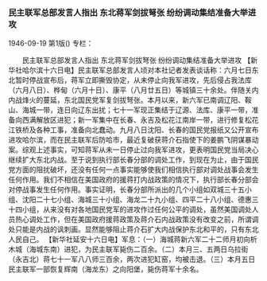### 民主联军总部发言人指出  东北蒋军剑拔弩张  纷纷调动集结准备大举进攻

1946-09-19
第1版()
专栏：

　　民主联军总部发言人指出
    东北蒋军剑拔弩张
    纷纷调动集结准备大举进攻
    【新华社哈尔滨十六日电】民主联军总部发言人顷对本社记者发表谈话称：六月七日东北暂时停战宣布后，蒋军立即撕毁协定，从未停止向我军进攻，先后侵占我法库（六月八日）、桦甸（六月十日）、康平（八月廿五日）等城镇三十余处。伴随关内内战烽火的蔓延，东北国民党军复剑拔弩张。本月以来，新六军已南调辽阳、鞍山、海城一带，连日向辽东出扰；七十一军现正集结于辽源、法库、康平一带，准备向西满解放区进犯；新一军集中在长春、永吉及松花江南岸一带，进行修复松花江铁桥及各种工事，准备向北蠢动。九月八日沈阳、长春的国民党报纸又公开宣布进攻哈尔滨，而在民主联军后防哈市，最近复破获蒋介石指使下的姜鹏飞阴谋暴动案。综观上述事实，可知蒋军从未一日停止过向我军进攻，更表明国民党当局决心继续扩大东北内战。至于说到执行部长春分部的调处工作，到现在为止，由于国民党方面的阻扰破坏，还没有任何一点事实能够使我们相信执行部对调处战事会发生任何作用。我们不相信在美国政府的援蒋打内战政策的情况下，执行部长春分部会对停战事发生任何作用。事实证明，长春分部所派出的几个小组如双城三十五小组、沈阳二十七小组、海城三十小组、海龙二十九小组、四平二十八小组、德惠三十四小组，从来没有对各地国民党军的进攻作过任何公平的调处，虽然美国调处人员热心调处工作，但在美国政府援蒋政策及蒋介石内战政策没有改变之前，所谓调处只能是内战的讽刺画。显然能够阻止蒋介石扩大内战保护东北和平的，只有东北人民自己。
    【新华社延安十六日电】军息：（一）海城蒋新六军二十二师月初向析木城（海城东南）进犯，为民主联军毙伤二百余。（二）本月三、五两日乌拉街（永吉北）蒋七十一军八八师三百余，两次进犯缸窑，均被击退。（三）本月五日民主联军一部恢复辉南（海龙东）之向阳堡，毙伤蒋军十余名。
